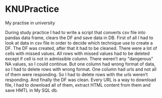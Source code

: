 # KNUPractice
My practise in university

During study practice I had to write a script that converts csv file into pandas data frame, clears the DF and save data in DB. First of all I had to look at data in csv file in order to decide which technique use to create a DF. The DF was created, after that it had to be cleaned. There were a lot of cells with missed values. All rows with missed values had to be deleted except if cell is not in admissible column. There weren’t any "dangerous" NA values, so I could continue. But one column had wrong format of data, so I had to delete rows with wrong format. One column had urls and not all of them were responding. So I had to delete rows with the urls weren’t responding. And finally the DF was clean. Every URL is a way to download file, I had to download all of them, extract HTML content from them and save HMTL in My SQL db. 
